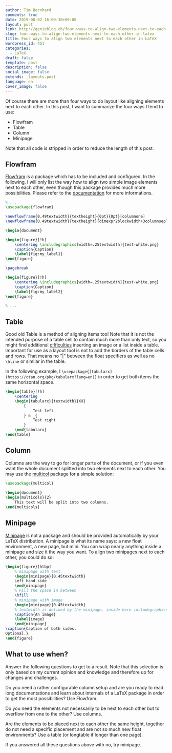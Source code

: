 ```yaml
---
author: Tim Bernhard
comments: true
date: 2019-08-02 16:00:30+00:00
layout: post
link: http://genieblog.ch/four-ways-to-align-two-elements-next-to-each-other-in-latex/
slug: four-ways-to-align-two-elements-next-to-each-other-in-latex
title: Four ways to align two elements next to each other in LaTeX
wordpress_id: 451
categories:
  - LaTeX
draft: false
template: post
description: false
social_image: false
extends: _layouts.post
language: en
cover_image: false
---
```


Of course there are more than four ways to do layout like aligning elements next to each other.
In this post, I want to summarize the four ways I tend to use:

  * Flowfram
  * Table
  * Column
  * Minipage

Note that all code is stripped in order to reduce the length of this post. 

## Flowfram

[Flowfram](https://ctan.org/pkg/flowfram?lang=en) is a package which has to be included and configured.
In the following, I will only list the way how to align two simple image elements next to each other, even though this package provides much more possibilities.
Please refer to the [documentation](http://mirrors.ctan.org/macros/latex/contrib/flowfram/flowfram.pdf) for more informations.

```tex
% ...
\usepackage{flowfram}

\newflowframe{0.49textwidth}{textheight}{0pt}{0pt}[columnone]
\newflowframe{0.49textwidth}{textheight}{dimexpr2blockwidth+3columnsep}{0pt}[columntwo]

\begin{document}

\begin{figure}[!h]
    \centering \includegraphics[width=.25textwidth]{test-white.png}
    \caption{Caption}
    \label{fig:my_label1}
\end{figure}

\pagebreak

\begin{figure}[!h]
    \centering \includegraphics[width=.25textwidth]{test-white.png}
    \caption{Caption}
    \label{fig:my_label2}
\end{figure}

% ...
```

## Table

Good old Table is a method of aligning items too! Note that it is not the intended purpose of a table cell to contain much more than only text, so you might find additional [difficulties](https://tex.stackexchange.com/questions/53061/insert-image-and-list-inside-a-table) inserting an image or a list inside a table.
Important for use as a layout tool is not to add the borders of the table cells and rows.
That means no "|" between the float specifiers as well as no `\hline` or similar in the table.

In the following example, I `\usepackage{[tabularx](https://ctan.org/pkg/tabularx?lang=en)}` in order to get both items the same horizontal space.

```tex
\begin{table}[!h]
    \centering
    \begin{tabularx}{textwidth}{XX}
        {
            Test left
        } &  {
            Test right
        }
    \end{tabularx}
\end{table}
```

## Column

Columns are the way to go for longer parts of the document, or if you even want the whole document splitted into two elements next to each other.
You may use the [multicol](https://ctan.org/pkg/multicol?lang=en) package for a simple solution:

    
```tex
\usepackage{multicol}
    
\begin{document}
\begin{multicols}{2}
    This text will be split into two columns. 
\end{multicols}
```

## Minipage

[Minipage](http://www.sascha-frank.com/latex-minipage.html) is not a package and should be provided automatically by your LaTeX distribution.
A minipage is what its name says: a new float environment, a new page, but mini.
You can wrap nearly anything inside a minipage and size it the way you want.
To align two minipages next to each other, you could do so:


```tex
\begin{figure}[htbp]
    % minipage with text
    \begin{minipage}{0.45textwidth} 
    Left hand side
    \end{minipage}
    % Fill the space in between
    \hfill
    % minipage with image
    \begin{minipage}{0.45textwidth}
    % textwidth is defined by the minipage, inside here includegraphics[width=textwidth]{test.png}
    \caption{An image}
    \label{image} 
    \end{minipage}
\caption{Caption of both sides.
Optional.}
\end{figure}
```

## What to use when?

Answer the following questions to get to a result.
Note that this selection is only based on my current opinion and knowledge and therefore up for changes and challenges.

Do you need a rather configurable column setup and are you ready to read long documentations and learn about internals of a LaTeX package in order to get the most possibilities? Use Flowfram.

Do you need the elements not necessarily to be next to each other but to overflow from one to the other? Use columns.

Are the elements to be placed next to each other the same height, together do not need a specific placement and are not so much new float environments? Use a table (or longtable if longer than one page).

If you answered all these questions above with no, try minipage. 

